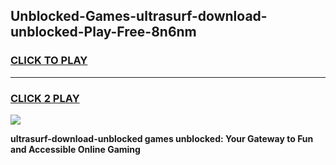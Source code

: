 
## Unblocked-Games-ultrasurf-download-unblocked-Play-Free-8n6nm
<h3>
<a href="https://premium76.site?title=ultrasurf-download-unblocked&ref=18A1">CLICK TO PLAY</a></h3>
<hr>

<h3>
<a href="https://premium76.site?title=ultrasurf-download-unblocked&ref=18A1">CLICK 2 PLAY</a>
  
</h3>

<a href="https://premium76.site?title=ultrasurf-download-unblocked&ref=18A1"><img src="https://clearcache.store/games.png"></a>


**ultrasurf-download-unblocked games unblocked: Your Gateway to Fun and Accessible Online Gaming**
